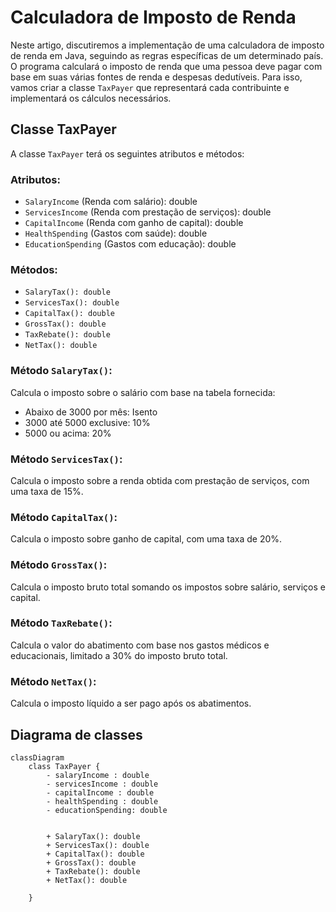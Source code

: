 # Calculadora de Imposto de Renda

Neste artigo, discutiremos a implementação de uma calculadora de imposto de renda em Java, seguindo as regras específicas de um determinado país. O programa calculará o imposto de renda que uma pessoa deve pagar com base em suas várias fontes de renda e despesas dedutíveis. Para isso, vamos criar a classe `TaxPayer` que representará cada contribuinte e implementará os cálculos necessários.

## Classe TaxPayer

A classe `TaxPayer` terá os seguintes atributos e métodos:

### Atributos:

- `SalaryIncome` (Renda com salário): double
- `ServicesIncome` (Renda com prestação de serviços): double
- `CapitalIncome` (Renda com ganho de capital): double
- `HealthSpending` (Gastos com saúde): double
- `EducationSpending` (Gastos com educação): double

### Métodos:

- `SalaryTax(): double`
- `ServicesTax(): double`
- `CapitalTax(): double`
- `GrossTax(): double`
- `TaxRebate(): double`
- `NetTax(): double`

### Método `SalaryTax()`:

Calcula o imposto sobre o salário com base na tabela fornecida:

- Abaixo de 3000 por mês: Isento
- 3000 até 5000 exclusive: 10%
- 5000 ou acima: 20%

### Método `ServicesTax()`:

Calcula o imposto sobre a renda obtida com prestação de serviços, com uma taxa de 15%.

### Método `CapitalTax()`:

Calcula o imposto sobre ganho de capital, com uma taxa de 20%.

### Método `GrossTax()`:

Calcula o imposto bruto total somando os impostos sobre salário, serviços e capital.

### Método `TaxRebate()`:

Calcula o valor do abatimento com base nos gastos médicos e educacionais, limitado a 30% do imposto bruto total.

### Método `NetTax()`:

Calcula o imposto líquido a ser pago após os abatimentos.

## Diagrama de classes
```mermaid
classDiagram
    class TaxPayer {
        - salaryIncome : double
        - servicesIncome : double
        - capitalIncome : double
        - healthSpending : double
        - educationSpending: double

        
        + SalaryTax(): double
        + ServicesTax(): double
        + CapitalTax(): double
        + GrossTax(): double
        + TaxRebate(): double
        + NetTax(): double
        
    }
    



